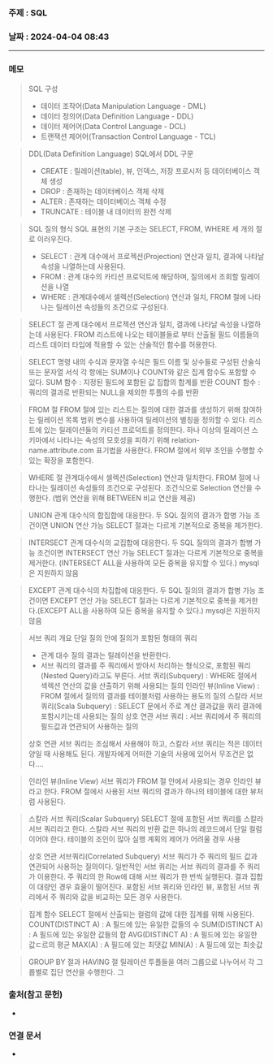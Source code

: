 ### 주제 : SQL

### 날짜 : 2024-04-04 08:43
----
### 메모
> SQL 구성
> 	- 데이터 조작어(Data Manipulation Language - DML)
> 	- 데이터 정의어(Data Definition Language - DDL)
> 	- 데이터 제어어(Data Control Language - DCL)
> 	- 트랜잭션 제어어(Transaction Control Language - TCL)

> DDL(Data Definition Language)
> SQL에서 DDL 구문
> 	- CREATE : 릴레이션(table), 뷰, 인덱스, 저장 프로시저 등 데이터베이스 객체 생성
> 	- DROP : 존재하는 데이터베이스 객체 삭제
> 	- ALTER : 존재하는 데이터베이스 객체 수정
> 	- TRUNCATE : 테이블 내 데이터의 완전 삭제

> SQL 질의 형식
> SQL 표현의 기본 구조는 SELECT, FROM, WHERE 세 개의 절로 이러우진다.
> 	- SELECT : 관계 대수에서 프로젝션(Projection) 연산과 일치, 결과에 나타날 속성을 나열하는데 사용된다.
> 	- FROM : 관계 대수의 카티션 프로덕트에 해당하며, 질의에서 조회할 릴레이션을 나열
> 	- WHERE : 관계대수에서  셀렉션(Selection) 연산과 일치, FROM 절에 나타나는 릴레이션 속성들의 조건으로 구성된다.

> SELECT 절
> 관계 대수에서 프로젝션 연산과 일치, 결과에 나타날 속성을 나열하는데 사용된다.
> FROM 리스트에 나오는 테이블들로 부터 산출될 필드 이름들의 리스트
> 데이터 타입에 적용할 수 있는 산술적인 함수를 허용한다.

> SELECT 명령 내의 수식과 문자열
> 수식은 필드 이름 및 상수들로 구성된 산술식 또는 문자열 서식
> 각 항에는 SUM이나 COUNT와 같은 집계 함수도 포함할 수 있다.
> SUM 함수 : 지정된 필드에 포함된 값 집합의 합계를 반환
> COUNT 함수 : 쿼리의 결과로 반환되는 NULL을 제외한 투플의 수를 반환

> FROM 절
> FROM 절에 있는 리스트는 질의에 대한 결과를 생성하기 위해 참여하는 릴레이션 목록
> 범위 변수를 사용하여 릴레이션의 별칭을 정의할 수 있다.
> 리스트에 있는 릴레이션들의 카티션 프로덕트를 정의한다.
> 하나 이상의 릴레이션 스키마에서 나타나는 속성의 모호성을 피하기 위해 relation-name.attribute.com 표기법을 사용한다.
> FROM 절에서 외부 조인을 수행할 수 있는 확장을 포함한다.

> WHERE 절
> 관계대수에서 셀렉션(Selection) 연산과 일치한다.
> FROM 절에 나타나는 릴레이션 속성들의 조건으로 구성된다.
> 조건식으로 Selection 연산을 수행한다. (범위 연산을 위해 BETWEEN 비교 연산을 제공)

> UNION
> 관계 대수식의 합집합에 대응한다.
> 두 SQL 질의의 결과가 합병 가능 조건이면 UNION 연산 가능
> SELECT 절과는 다르게 기본적으로 중복을 제가한다.

> INTERSECT
> 관계 대수식의 교집합에 대응한다.
> 두 SQL 질의의 결과가 합병 가능 조건이면 INTERSECT 연산 가능
> SELECT 절과는 다르게 기본적으로 중복을 제거한다. (INTERSECT ALL을 사용하여 모든 중복을 유지할 수 있다.)
> mysql은 지원하지 않음

> EXCEPT
> 관계 대수식의 차집합에 대응한다.
> 두 SQL 질의의 결과가 합병 가능 조건이면 EXCEPT 연산 가능
> SELECT 절과는 다르게 기본적으로 중복을 제거한다.(EXCEPT ALL을 사용하여 모든 중복을 유지할 수 있다.)
> mysql은 지원하지 않음

> 서브 쿼리 개요
> 단일 질의 안에 질의가 포함된 형태의 쿼리
> 	- 관계 대수 질의 결과는 릴레이션을 반환한다.
> 	- 서브 쿼리의 결과를 주 쿼리에서 받아서 처리하는 형식으로, 포함된 쿼리(Nested Query)라고도 부른다.
> 서브 쿼리(Subquery) : WHERE 절에서 섹렉션 연산의 값을 산출하기 위해 사용되는 질의
> 인라인 뷰(Inline View) : FROM 절에서 질의의 결과를 테이블처럼 사용하는 용도의 질의
> 스칼라 서브 쿼리(Scala Subquery) : SELECT 문에서 주로 계산 결과값을 쿼리 결과에 포함시키는데 사용되는 질의
> 상호 연관 서브 쿼리 : 서브 쿼리에서 주 쿼리의 필드값과 연관되어 사용하는 질의
> 
> 상호 연관 서브 쿼리는 조심해서 사용해야 하고, 스칼라 서브 쿼리는 적은 데이터 양일 때 사용해도 된다.
> 개발자에게 어떠한 기술의 사용에 있어서 무조건은 없다....

> 인라인 뷰(Inline View)
> 서브 쿼리가 FROM 절 안에서 사용되는 경우 인라인 뷰라고 한다.
> FROM 절에서 사용된 서브 쿼리의 결과가 하나의 테이블에 대한 뷰처럼 사용된다.

> 스칼라 서브 쿼리(Scalar Subquery)
> SELECT 절에 포함된 서브 쿼리를 스칼라 서브 쿼리라고 한다.
> 스칼라 서브 쿼리의 반환 값은 하나의 레코드에서 단일 컬럼이어야 한다.
> 테이블의 조인이 많아 실행 계획의 제어가 어려울 경우 사용

> 상호 연관 서브쿼리(Correlated Subquery)
> 서브 쿼리가 주 쿼리의 필드 값과 연관되어 사용하는 질의이다.
> 일반적인 서브 쿼리는 서브 쿼리의 결과를 주 쿼리가 이용한다.
> 주 쿼리의 한 Row에 대해 서브 쿼리가 한 번씩 실행된다.
> 결과 집합이 대량인 경우 효울이 떨어진다.
> 포함된 서브 쿼리와 인라인 뷰, 포함된 서브 쿼리에서 주 쿼리와 값을 비교하는 모든 경우 사용한다.

> 집계 함수
> SELECT 절에서 산출되는 컬럼의 값에 대한 집계를 위해 사용된다.
> COUNT(DISTINCT A) : A 필드에 있는 유일한 값들의 수
> SUM(DISTINCT A) : A 필드에 있는 유일한 값들의 합
> AVG(DISTINCT A) : A 필드에 있는 유일한 값ㄷ르의 평균
> MAX(A) : A 필드에 있는 최댓값
> MIN(A) : A 필드에 있는 최솟값

> GROUP BY 절과 HAVING 절
> 릴레이션 투플들을 여러 그룹으로 나누어서 각 그룹별로 집단 연산을 수행한다.
> 그
### 출처(참고 문헌)
-

### 연결 문서
-
 